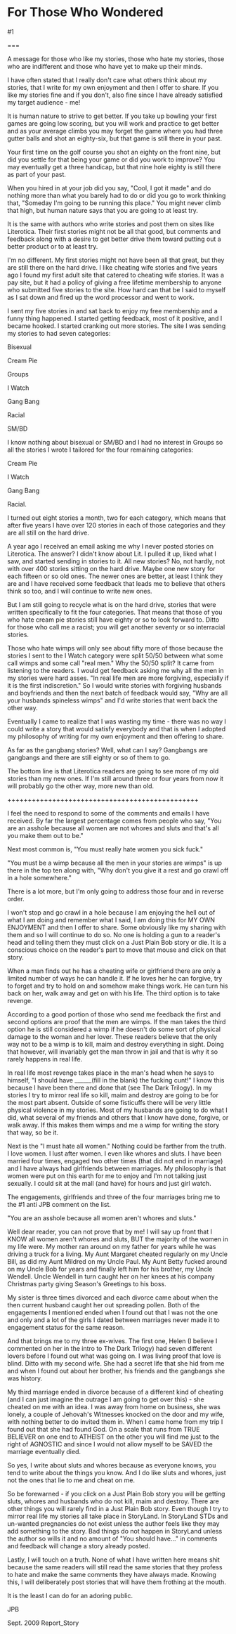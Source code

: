 For Those Who Wondered
======================
#1 

 

 

===

A message for those who like my stories, those who hate my stories, those who are indifferent and those who have yet to make up their minds. 

 I have often stated that I really don't care what others think about my stories, that I write for my own enjoyment and then I offer to share. If you like my stories fine and if you don't, also fine since I have already satisfied my target audience - me! 

 It is human nature to strive to get better. If you take up bowling your first games are going low scoring, but you will work and practice to get better and as your average climbs you may forget the game where you had three gutter balls and shot an eighty-six, but that game is still there in your past. 

 Your first time on the golf course you shot an eighty on the front nine, but did you settle for that being your game or did you work to improve? You may eventually get a three handicap, but that nine hole eighty is still there as part of your past. 

 When you hired in at your job did you say, "Cool, I got it made" and do nothing more than what you barely had to do or did you go to work thinking that, "Someday I'm going to be running this place." You might never climb that high, but human nature says that you are going to at least try. 

 It is the same with authors who write stories and post them on sites like Literotica. Their first stories might not be all that good, but comments and feedback along with a desire to get better drive them toward putting out a better product or to at least try. 

 I'm no different. My first stories might not have been all that great, but they are still there on the hard drive. I like cheating wife stories and five years ago I found my first adult site that catered to cheating wife stories. It was a pay site, but it had a policy of giving a free lifetime membership to anyone who submitted five stories to the site. How hard can that be I said to myself as I sat down and fired up the word processor and went to work. 

 I sent my five stories in and sat back to enjoy my free membership and a funny thing happened. I started getting feedback, most of it positive, and I became hooked. I started cranking out more stories. The site I was sending my stories to had seven categories: 

 Bisexual 

 Cream Pie 

 Groups 

 I Watch 

 Gang Bang 

 Racial 

 SM/BD 

 I know nothing about bisexual or SM/BD and I had no interest in Groups so all the stories I wrote I tailored for the four remaining categories: 

 Cream Pie 

 I Watch 

 Gang Bang 

 Racial. 

 I turned out eight stories a month, two for each category, which means that after five years I have over 120 stories in each of those categories and they are all still on the hard drive. 

 A year ago I received an email asking me why I never posted stories on Literotica. The answer? I didn't know about Lit. I pulled it up, liked what I saw, and started sending in stories to it. All new stories? No, not hardly, not with over 400 stories sitting on the hard drive. Maybe one new story for each fifteen or so old ones. The newer ones are better, at least I think they are and I have received some feedback that leads me to believe that others think so too, and I will continue to write new ones. 

 But I am still going to recycle what is on the hard drive, stories that were written specifically to fit the four categories. That means that those of you who hate cream pie stories still have eighty or so to look forward to. Ditto for those who call me a racist; you will get another seventy or so interracial stories. 

 Those who hate wimps will only see about fifty more of those because the stories I sent to the I Watch category were split 50/50 between what some call wimps and some call "real men." Why the 50/50 split? It came from listening to the readers. I would get feedback asking me why all the men in my stories were hard asses. "In real life men are more forgiving, especially if it is the first indiscretion." So I would write stories with forgiving husbands and boyfriends and then the next batch of feedback would say, "Why are all your husbands spineless wimps" and I'd write stories that went back the other way. 

 Eventually I came to realize that I was wasting my time - there was no way I could write a story that would satisfy everybody and that is when I adopted my philosophy of writing for my own enjoyment and then offering to share. 

 As far as the gangbang stories? Well, what can I say? Gangbangs are gangbangs and there are still eighty or so of them to go. 

 The bottom line is that Literotica readers are going to see more of my old stories than my new ones. If I'm still around three or four years from now it will probably go the other way, more new than old. 

 +++++++++++++++++++++++++++++++++++++++++++++++ 

 I feel the need to respond to some of the comments and emails I have received. By far the largest percentage comes from people who say, "You are an asshole because all women are not whores and sluts and that's all you make them out to be." 

 Next most common is, "You must really hate women you sick fuck." 

 "You must be a wimp because all the men in your stories are wimps" is up there in the top ten along with, "Why don't you give it a rest and go crawl off in a hole somewhere." 

 There is a lot more, but I'm only going to address those four and in reverse order. 

 I won't stop and go crawl in a hole because I am enjoying the hell out of what I am doing and remember what I said, I am doing this for MY OWN ENJOYMENT and then I offer to share. Some obviously like my sharing with them and so I will continue to do so. No one is holding a gun to a reader's head and telling them they must click on a Just Plain Bob story or die. It is a conscious choice on the reader's part to move that mouse and click on that story. 

 When a man finds out he has a cheating wife or girlfriend there are only a limited number of ways he can handle it. If he loves her he can forgive, try to forget and try to hold on and somehow make things work. He can turn his back on her, walk away and get on with his life. The third option is to take revenge. 

 According to a good portion of those who send me feedback the first and second options are proof that the men are wimps. If the man takes the third option he is still considered a wimp if he doesn't do some sort of physical damage to the woman and her lover. These readers believe that the only way not to be a wimp is to kill, maim and destroy everything in sight. Doing that however, will invariably get the man throw in jail and that is why it so rarely happens in real life. 

 In real life most revenge takes place in the man's head when he says to himself, "I should have ______(fill in the blank) the fucking cunt!" I know this because I have been there and done that (see The Dark Trilogy). In my stories I try to mirror real life so kill, maim and destroy are going to be for the most part absent. Outside of some fisticuffs there will be very little physical violence in my stories. Most of my husbands are going to do what I did, what several of my friends and others that I know have done, forgive, or walk away. If this makes them wimps and me a wimp for writing the story that way, so be it. 

 Next is the "I must hate all women." Nothing could be farther from the truth. I love women. I lust after women. I even like whores and sluts. I have been married four times, engaged two other times (that did not end in marriage) and I have always had girlfriends between marriages. My philosophy is that women were put on this earth for me to enjoy and I'm not talking just sexually. I could sit at the mall (and have) for hours and just girl watch. 

 The engagements, girlfriends and three of the four marriages bring me to the #1 anti JPB comment on the list. 

 "You are an asshole because all women aren't whores and sluts." 

 Well dear reader, you can not prove that by me! I will say up front that I KNOW all women aren't whores and sluts, BUT the majority of the women in my life were. My mother ran around on my father for years while he was driving a truck for a living. My Aunt Margaret cheated regularly on my Uncle Bill, as did my Aunt Mildred on my Uncle Paul. My Aunt Betty fucked around on my Uncle Bob for years and finally left him for his brother, my Uncle Wendell. Uncle Wendell in turn caught her on her knees at his company Christmas party giving Season's Greetings to his boss. 

 My sister is three times divorced and each divorce came about when the then current husband caught her out spreading pollen. Both of the engagements I mentioned ended when I found out that I was not the one and only and a lot of the girls I dated between marriages never made it to engagement status for the same reason. 

 And that brings me to my three ex-wives. The first one, Helen (I believe I commented on her in the intro to The Dark Trilogy) had seven different lovers before I found out what was going on. I was living proof that love is blind. Ditto with my second wife. She had a secret life that she hid from me and when I found out about her brother, his friends and the gangbangs she was history. 

 My third marriage ended in divorce because of a different kind of cheating (and I can just imagine the outrage I am going to get over this) - she cheated on me with an idea. I was away from home on business, she was lonely, a couple of Jehovah's Witnesses knocked on the door and my wife, with nothing better to do invited them in. When I came home from my trip I found out that she had found God. On a scale that runs from TRUE BELIEVER on one end to ATHEIST on the other you will find me just to the right of AGNOSTIC and since I would not allow myself to be SAVED the marriage eventually died. 

 So yes, I write about sluts and whores because as everyone knows, you tend to write about the things you know. And I do like sluts and whores, just not the ones that lie to me and cheat on me. 

 So be forewarned - if you click on a Just Plain Bob story you will be getting sluts, whores and husbands who do not kill, maim and destroy. There are other things you will rarely find in a Just Plain Bob story. Even though I try to mirror real life my stories all take place in StoryLand. In StoryLand STDs and un-wanted pregnancies do not exist unless the author feels like they may add something to the story. Bad things do not happen in StoryLand unless the author so wills it and no amount of "You should have..." in comments and feedback will change a story already posted. 

 Lastly, I will touch on a truth. None of what I have written here means shit because the same readers will still read the same stories that they profess to hate and make the same comments they have always made. Knowing this, I will deliberately post stories that will have them frothing at the mouth. 

 It is the least I can do for an adoring public. 

 JPB 

 Sept. 2009 Report_Story 
